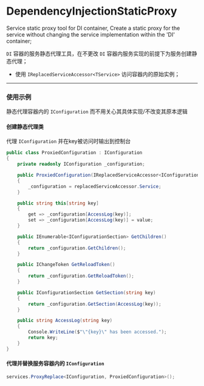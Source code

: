 ﻿# DependencyInjectionStaticProxy

Service static proxy tool for DI container, Create a static proxy for the service without changing the service implementation within the 'DI' container;

`DI` 容器的服务静态代理工具，在不更改 `DI` 容器内服务实现的前提下为服务创建静态代理；

 - 使用 `IReplacedServiceAccessor<TService>` 访问容器内的原始实例；

-------

### 使用示例
静态代理容器内的 `IConfiguration` 而不用关心其具体实现/不改变其原本逻辑

#### 创建静态代理类
代理 `IConfiguration` 并在key被访问时输出到控制台
```C#
public class ProxiedConfiguration : IConfiguration
{
    private readonly IConfiguration _configuration;

    public ProxiedConfiguration(IReplacedServiceAccessor<IConfiguration> replacedServiceAccessor)
    {
        _configuration = replacedServiceAccessor.Service;
    }

    public string this[string key]
    {
        get => _configuration[AccessLog(key)];
        set => _configuration[AccessLog(key)] = value;
    }

    public IEnumerable<IConfigurationSection> GetChildren()
    {
        return _configuration.GetChildren();
    }

    public IChangeToken GetReloadToken()
    {
        return _configuration.GetReloadToken();
    }

    public IConfigurationSection GetSection(string key)
    {
        return _configuration.GetSection(AccessLog(key));
    }

    public string AccessLog(string key)
    {
        Console.WriteLine($"\"{key}\" has been accessed.");
        return key;
    }
}
```

#### 代理并替换服务容器内的 `IConfiguration`
```C#
services.ProxyReplace<IConfiguration, ProxiedConfiguration>();
```
